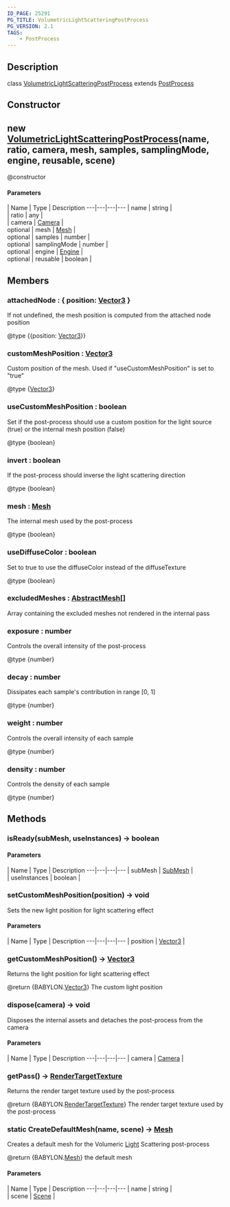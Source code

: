 ```yaml
---
ID_PAGE: 25291
PG_TITLE: VolumetricLightScatteringPostProcess
PG_VERSION: 2.1
TAGS:
    - PostProcess
---
```

## Description

class [VolumetricLightScatteringPostProcess](/classes/2.5/VolumetricLightScatteringPostProcess) extends [PostProcess](/classes/2.5/PostProcess)



## Constructor

## new [VolumetricLightScatteringPostProcess](/classes/2.5/VolumetricLightScatteringPostProcess)(name, ratio, camera, mesh, samples, samplingMode, engine, reusable, scene)

@constructor

#### Parameters
 | Name | Type | Description
---|---|---|---
 | name | string |     
 | ratio | any |     
 | camera | [Camera](/classes/2.5/Camera) |     
optional | mesh | [Mesh](/classes/2.5/Mesh) |     
optional | samples | number |     
optional | samplingMode | number |     
optional | engine | [Engine](/classes/2.5/Engine) |     
optional | reusable | boolean |     
## Members

### attachedNode : { position: [Vector3](/classes/2.5/Vector3) }

If not undefined, the mesh position is computed from the attached node position

@type {{position: [Vector3](/classes/2.5/Vector3)}}

### customMeshPosition : [Vector3](/classes/2.5/Vector3)

Custom position of the mesh. Used if "useCustomMeshPosition" is set to "true"

@type {[Vector3](/classes/2.5/Vector3)}

### useCustomMeshPosition : boolean

Set if the post-process should use a custom position for the light source (true) or the internal mesh position (false)

@type {boolean}

### invert : boolean

If the post-process should inverse the light scattering direction

@type {boolean}

### mesh : [Mesh](/classes/2.5/Mesh)

The internal mesh used by the post-process

@type {boolean}

### useDiffuseColor : boolean

Set to true to use the diffuseColor instead of the diffuseTexture

@type {boolean}

### excludedMeshes : [AbstractMesh](/classes/2.5/AbstractMesh)[]

Array containing the excluded meshes not rendered in the internal pass

### exposure : number

Controls the overall intensity of the post-process

@type {number}

### decay : number

Dissipates each sample's contribution in range [0, 1]

@type {number}

### weight : number

Controls the overall intensity of each sample

@type {number}

### density : number

Controls the density of each sample

@type {number}

## Methods

### isReady(subMesh, useInstances) &rarr; boolean



#### Parameters
 | Name | Type | Description
---|---|---|---
 | subMesh | [SubMesh](/classes/2.5/SubMesh) |     
 | useInstances | boolean |     
### setCustomMeshPosition(position) &rarr; void

Sets the new light position for light scattering effect

#### Parameters
 | Name | Type | Description
---|---|---|---
 | position | [Vector3](/classes/2.5/Vector3) |     

### getCustomMeshPosition() &rarr; [Vector3](/classes/2.5/Vector3)

Returns the light position for light scattering effect

@return {BABYLON.[Vector3](/classes/2.5/Vector3)} The custom light position
### dispose(camera) &rarr; void

Disposes the internal assets and detaches the post-process from the camera

#### Parameters
 | Name | Type | Description
---|---|---|---
 | camera | [Camera](/classes/2.5/Camera) |     

### getPass() &rarr; [RenderTargetTexture](/classes/2.5/RenderTargetTexture)

Returns the render target texture used by the post-process

@return {BABYLON.[RenderTargetTexture](/classes/2.5/RenderTargetTexture)} The render target texture used by the post-process
### static CreateDefaultMesh(name, scene) &rarr; [Mesh](/classes/2.5/Mesh)

Creates a default mesh for the Volumeric [Light](/classes/2.5/Light) Scattering post-process

@return {BABYLON.[Mesh](/classes/2.5/Mesh)} the default mesh

#### Parameters
 | Name | Type | Description
---|---|---|---
 | name | string |     
 | scene | [Scene](/classes/2.5/Scene) |     

